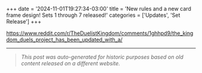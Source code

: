 +++
date = '2024-11-01T19:27:34-03:00'
title = 'New rules and a new card frame design! Sets 1 through 7 released!'
categories = ['Updates', 'Set Release']
+++

https://www.reddit.com/r/TheDuelistKingdom/comments/1ghhpd9/the_kingdom_duels_project_has_been_updated_with_a/

---

> _This post was auto-generated for historic purposes based on old content released on a different website._


